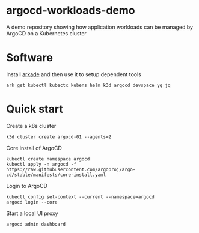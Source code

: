 # argocd-workloads-demo

A demo repository showing how application workloads can be managed by ArgoCD on a Kubernetes cluster

# Software

Install [arkade](https://arkade.dev) and then use it to setup dependent tools

```
ark get kubectl kubectx kubens helm k3d argocd devspace yq jq
```

# Quick start

Create a k8s cluster

```
k3d cluster create argocd-01 --agents=2
```

Core install of ArgoCD

```
kubectl create namespace argocd
kubectl apply -n argocd -f https://raw.githubusercontent.com/argoproj/argo-cd/stable/manifests/core-install.yaml
```

Login to ArgoCD

```
kubectl config set-context --current --namespace=argocd
argocd login --core
```

Start a local UI proxy

```
argocd admin dashboard
```
